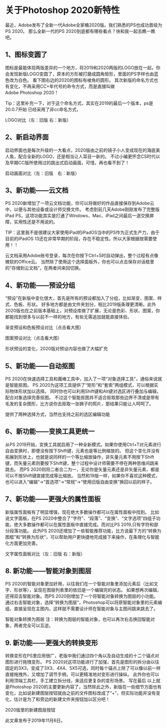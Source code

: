 # 关于Photoshop 2020新特性

最近，Adobe发布了全新一代Adobe全家桶2020版。我们熟悉的PS也成功晋级为PS 2020。
那么全新一代的PS 2020到底都有哪些看点？快和我一起去瞧一瞧吧。

## 1、图标变圆了
图标是最能体现两版差异的一个地方，将2019和2020两版的LOGO放在一起，你会发现新版LOGO变圆了，原本的方形被打磨成圆角矩形，里面的PS字样也由蓝色改为白色。
看下图右边的2020的图标有棱角的圆形。
其次新版的命名方式也有变化，不再采用CC+年代号的命令方式，而是直接叫做Adobe Photoshop 2020！

Tip：这里补充一下，对于这个命名方式，其实在2019的最后一个版本，ps是20.0.7开始 已经采用了非cc命名方式，

LOGO对比（左：旧版 右：新版）

## 2、新启动界面
启动界面也是每次升级的一大看点，2020版由之前的镜子小人变成现在的海底美人鱼，配合全新的LOGO，还是相当让人耳目一新的。
不过小编更怀念CS时代以及早期CC版所使用过的跳出式启动画面，可惜，再也看不到了！

启动画面对比（左：旧版　右：新版）

## 3、新功能——云文档
PS 2020新增加了一项云文档功能，你可以将做好的作品直接保存到Adobe云中，以便与其他设备或设计师交换文件。
考虑到前几天Adobe刚刚发布了完整版iPad PS，这项功能其实是打通了Windows、Mac、iPad之间最后一道交换屏障，实用性还是不用说的。

TIP：这里我不是很建议大家使用iPad的iPadOS当中的PS作为正式生产力，由于目前的iPadOS 13还在非常早期的阶段，存在不稳定性。所以大家根据按需要使用！！

云文档采用Adobe账号登录，每次在你按下Ctrl+S时自动弹出，整个过程有点像微软的Office云。
当然除了使用这个选择面板外，你也可以点击保存对话框里的“存储到云文档”，在两者间来回切换。


## 4、新功能——预设分组
“预设”在新版中变化很大，首先是所有的预设都加入了分组，比如渐变、图案、样式、色板、形状。
好多地方都是由文件夹划分，相比2019版条理更清晰。此外2020版也在之前版本基础上，对预设库做了扩展，无论是色彩、形状、图案，你都能找到很多与以前不一样的地方，有些无需追加就能直接体验。

渐变预设和色板预设对比（点击看大图）

图案预设对比（点击看大图）

形状预设的变化，2020版对预设内容也做了大幅扩充

## 5、新功能——自动抠图
PS 2020在快速选择工具和魔棒工具中，加入了一项“对象选择工具”，通俗来说就是智能抠图。
PS 2020为这项工具提供了“矩形”和“套索”两组模式，可以根据实际物体形状加以选择。
同时你也可以利用Shift键和Alt键对选区进行叠加与编辑，配合对象选择完善抠图。
不过这个智能抠图并不适合抠取那些边界不清或是带有毛发的复杂图形，比方说你去抠取一张狮子的照片，那结果只能让人呵呵了。

提供了两种选择方式，当然也支持之前的选区编辑功能

## 6、新功能——变换工具更统一
从PS 2019开始，变换工具就启用了一种全新模式。如果你使用Ctrl+T对元素进行自由变换时，即便没有按下Shift键，元素也是等比例缩放的。
但这个变化并没有拓展到形状上，也就是说同样的一个等比缩放操作，非矢量元素不用按下Shift键，而矢量元素则要按下Shift键，整个过程中设计师需要不停在两种思维间跳来跳去。
而PS 2020则将二者合二为一，无论你是矢量元素还是非矢量元素，都是可以不按Shift键直接完成等比缩放。
当然和19版一样，如果你不喜欢这种模式，也可以进入“编辑”→“首选项”→“常规”→“使用旧版自由变换”换回以前的样子。

## 7、新功能——更强大的属性面板
新版属性面板有了明显增强，现在绝大多数操作都可以在属性面板中找到。
比如说文字面板，在PS 2020中整合了“字符”、“段落”、“变换”、“文字选项”四组子功能，绝大多数操作都可以在属性面板中直接完成。而对比PS 2019,只有字符和部分段落功能。
此外PS 2020还增加了一些智能推荐功能，比方说最下方的“转换为图框”和“转换为形状”，可以帮助用户更快捷地完成接下来操作，在条理化与智能化方面更加完善。

文字属性面板对比（左：旧版 右：新版）

## 8. 新功能——智能对象到图层
PS 2020的智能对象更加好用，以往我们在一个智能对象里添加元素后（比如文字、形状等），呈现在图层列表里的依旧是一个编辑完的状态。
如果想再次编辑，还得双击智能对象。而PS 2020则增加了一个将智能对象转换为图层的小功能。
通过右击智能对象，选择“转换为图层”，Photoshop可以将原智能对象里的元素编组，直接呈现在主图内，这样就不需要设计师在智能对象与主图间跳来跳去了。

智能对象转换为图层
注：转换为图层的智能对象，也可以再次右击换回智能对象，两者完全可以互逆。

## 9. 新功能——更强大的转换变形
转换变形在PS里应用很广，老版中我们通过四个角以及自动生成的十二个锚点对图形进行拖拽变形。
PS 2020对这项功能进行了加强，首先是图形的拆分由以往固定的3X3，变成了3X3、4X4、5X5可选，同时每个锚点上除了可以像以前一样直接拖拽外，又增加了调节手柄，可以更精准地对变形进行操纵。
此外你也可以利用顶端工具栏，手工建立拆分线，来适应更复杂的变形场景。
写在最后
以上就是Photoshop 2020的主要更新内容了，当然除此之外，新版在一些细节方面也有变化，比如说新建图层按钮就由之前的文件图标改成了“+”，但实际功能并没有变化，估计是为了和旁边的新建文件夹按钮加以区分吧！

2020版里的新建图层按钮


此文章发布于2019年11月6日。

